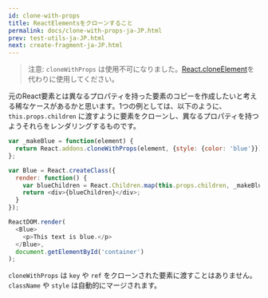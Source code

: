 ```yaml
---
id: clone-with-props
title: ReactElementsをクローンすること
permalink: docs/clone-with-props-ja-JP.html
prev: test-utils-ja-JP.html
next: create-fragment-ja-JP.html
---
```


> 注意:
> `cloneWithProps` は使用不可になりました。[React.cloneElement](top-level-api-ja-JP.html#react.cloneelement)を代わりに使用してください。

元のReact要素とは異なるプロパティを持った要素のコピーを作成したいと考える稀なケースがあるかと思います。1つの例としては、以下のように、 `this.props.children` に渡すように要素をクローンし、異なるプロパティを持つようそれらをレンダリングするものです。

```js
var _makeBlue = function(element) {
  return React.addons.cloneWithProps(element, {style: {color: 'blue'}});
};

var Blue = React.createClass({
  render: function() {
    var blueChildren = React.Children.map(this.props.children, _makeBlue);
    return <div>{blueChildren}</div>;
  }
});

ReactDOM.render(
  <Blue>
    <p>This text is blue.</p>
  </Blue>,
  document.getElementById('container')
);
```

`cloneWithProps` は `key` や `ref` をクローンされた要素に渡すことはありません。 `className` や `style` は自動的にマージされます。
